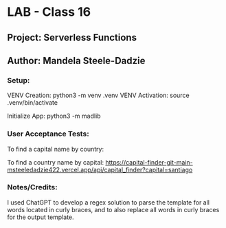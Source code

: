 # LAB - Class 16
## Project: Serverless Functions
## Author: Mandela Steele-Dadzie

### Setup:

VENV Creation: python3 -m venv .venv
VENV Activation: source .venv/bin/activate

Initialize App: python3 -m madlib

### User Acceptance Tests:
To find a capital name by country:


To find a country name by capital:
https://capital-finder-git-main-msteeledadzie422.vercel.app/api/capital_finder?capital=santiago


### Notes/Credits:
I used ChatGPT to develop a regex solution to parse the template for all words located in curly braces, and to also replace all words in curly braces for the output template.